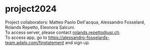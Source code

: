 # project2024

Project collaborators: Matteo Paolo Dell'acqua, Alessandro Fosselard, Rolands Repetto, Eleonora Salcuni.
<br>
To access server, please contact rolands.repetto@usi.ch. <br>
To access app, go to https://alessandro-fosselards-team.adalo.com/finstatement and sign up.
